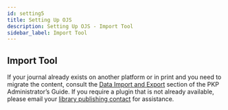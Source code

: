 ```yaml
---
id: setting5
title: Setting Up OJS
description: Setting Up OJS - Import Tool
sidebar_label: Import Tool
---
```


## Import Tool
If your journal already exists on another platform or in print and you need to migrate the content, consult the [Data Import and Export](https://docs.pkp.sfu.ca/admin-guide/en/data-import-and-export) section of the PKP Administrator’s Guide. If you require a plugin that is not already available, please email your [library publishing contact](contacts.md) for assistance.
